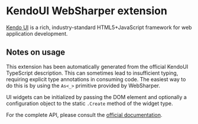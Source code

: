# KendoUI WebSharper extension

[Kendo UI][kendoui] is a rich, industry-standard HTML5+JavaScript framework for web application
development.

## Notes on usage

This extension has been automatically generated from the official KendoUI TypeScript description.
This can sometimes lead to insufficient typing, requiring explicit type annotations in consuming
code. The easiest way to do this is by using the `As<_>` primitive provided by WebSharper.

UI widgets can be initialized by passing the DOM element and optionally a configuration object to
the static `.Create` method of the widget type.   

For the complete API, please consult the [official documentation][kendouidocs].

[kendoui]: http://www.telerik.com/kendo-ui
[kendouidocs]: http://docs.telerik.com/kendo-ui/api
